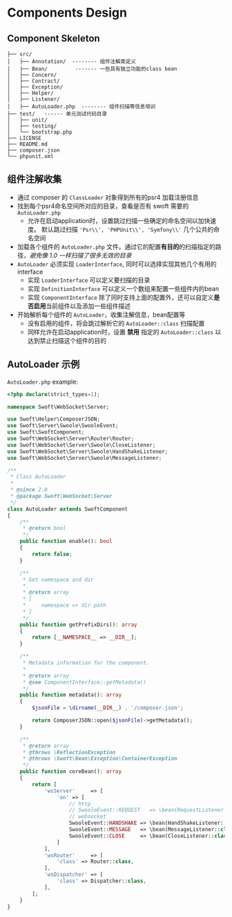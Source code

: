 # Components Design

## Component Skeleton

```text
├── src/
│   ├── Annotation/  -------- 组件注解类定义
│   ├── Bean/         ------- 一些具有独立功能的class bean
│   ├── Concern/
│   ├── Contract/
│   ├── Exception/
│   ├── Helper/
│   ├── Listener/
│   ├── AutoLoader.php  -------- 组件扫描等信息培训
├── test/   ------ 单元测试代码目录
│   ├── unit/
│   ├── testing/
│   └── bootstrap.php
├── LICENSE
├── README.md
├── composer.json
└── phpunit.xml
```

## 组件注解收集

- 通过 composer 的 `ClassLoader` 对象得到所有的psr4 加载注册信息
- 找到每个psr4命名空间所对应的目录，查看是否有 swoft 需要的 `AutoLoader.php`
  - 允许在启动application时，设置跳过扫描一些确定的命名空间以加快速度。 默认跳过扫描 `'Psr\\', 'PHPUnit\\', 'Symfony\\'` 几个公共的命名空间
- 加载各个组件的 `AutoLoader.php` 文件。通过它的配置**有目的**的扫描指定的路径，_避免像 1.0 一样扫描了很多无效的目录_
- `AutoLoader` 必须实现 `LoaderInterface`, 同时可以选择实现其他几个有用的interface
  - 实现 `LoaderInterface` 可以定义要扫描的目录
  - 实现 `DefinitionInterface` 可以定义一个数组来配置一些组件内的bean
  - 实现 `ComponentInterface` 除了同时支持上面的配置外，还可以自定义**是否启用**当前组件以及添加一些组件描述
- 开始解析每个组件的 `AutoLoader`，收集注解信息，bean配置等
  - 没有启用的组件，将会跳过解析它的 `AutoLoader::class` 扫描配置
  - 同样允许在启动application时，设置 **禁用** 指定的 `AutoLoader::class` 以达到禁止扫描这个组件的目的

## AutoLoader 示例

`AutoLoader.php` example: 


```php
<?php declare(strict_types=1);

namespace Swoft\WebSocket\Server;

use Swoft\Helper\ComposerJSON;
use Swoft\Server\Swoole\SwooleEvent;
use Swoft\SwoftComponent;
use Swoft\WebSocket\Server\Router\Router;
use Swoft\WebSocket\Server\Swoole\CloseListener;
use Swoft\WebSocket\Server\Swoole\HandShakeListener;
use Swoft\WebSocket\Server\Swoole\MessageListener;

/**
 * Class AutoLoader
 *
 * @since 2.0
 * @package Swoft\WebSocket\Server
 */
class AutoLoader extends SwoftComponent
{
    /**
     * @return bool
     */
    public function enable(): bool
    {
        return false;
    }

    /**
     * Get namespace and dir
     *
     * @return array
     * [
     *     namespace => dir path
     * ]
     */
    public function getPrefixDirs(): array
    {
        return [__NAMESPACE__ => __DIR__];
    }

    /**
     * Metadata information for the component.
     *
     * @return array
     * @see ComponentInterface::getMetadata()
     */
    public function metadata(): array
    {
        $jsonFile = \dirname(__DIR__) . '/composer.json';

        return ComposerJSON::open($jsonFile)->getMetadata();
    }

    /**
     * @return array
     * @throws \ReflectionException
     * @throws \Swoft\Bean\Exception\ContainerException
     */
    public function coreBean(): array
    {
        return [
            'wsServer'     => [
                'on' => [
                    // http
                    // SwooleEvent::REQUEST   => \bean(RequestListener::class),
                    // websocket
                    SwooleEvent::HANDSHAKE => \bean(HandShakeListener::class),
                    SwooleEvent::MESSAGE   => \bean(MessageListener::class),
                    SwooleEvent::CLOSE     => \bean(CloseListener::class),
                ]
            ],
            'wsRouter'     => [
                'class' => Router::class,
            ],
            'wsDispatcher' => [
                'class' => Dispatcher::class,
            ],
        ];
    }
}
```
